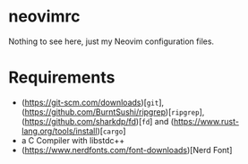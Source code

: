 # neovimrc
Nothing to see here, just my Neovim configuration files.

# Requirements
- (https://git-scm.com/downloads)[`git`], (https://github.com/BurntSushi/ripgrep)[`ripgrep`], (https://github.com/sharkdp/fd)[`fd`] and (https://www.rust-lang.org/tools/install)[`cargo`]
- a C Compiler with libstdc++
- (https://www.nerdfonts.com/font-downloads)[Nerd Font]
